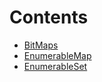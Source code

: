 

# Contents
- [BitMaps](BitMaps.sol/library.BitMaps.md)
- [EnumerableMap](EnumerableMap.sol/library.EnumerableMap.md)
- [EnumerableSet](EnumerableSet.sol/library.EnumerableSet.md)
